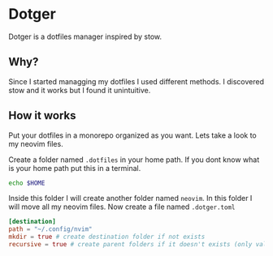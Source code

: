 # Dotger
Dotger is a dotfiles manager inspired by stow.

## Why?
Since I started managging my dotfiles I used different methods. I discovered stow and it works but
I found it unintuitive.

## How it works
Put your dotfiles in a monorepo organized as you want.
Lets take a look to my neovim files.

Create a folder named `.dotfiles` in your home path. If you dont know what is your home path put this in a terminal.
```sh
echo $HOME
```

Inside this folder I will create another folder named `neovim`.
In this folder I will move all my neovim files. Now create a file named `.dotger.toml`

```toml
[destination]
path = "~/.config/nvim"
mkdir = true # create destination folder if not exists
recursive = true # create parent folders if it doesn't exists (only valid if mkdir is true)
```

